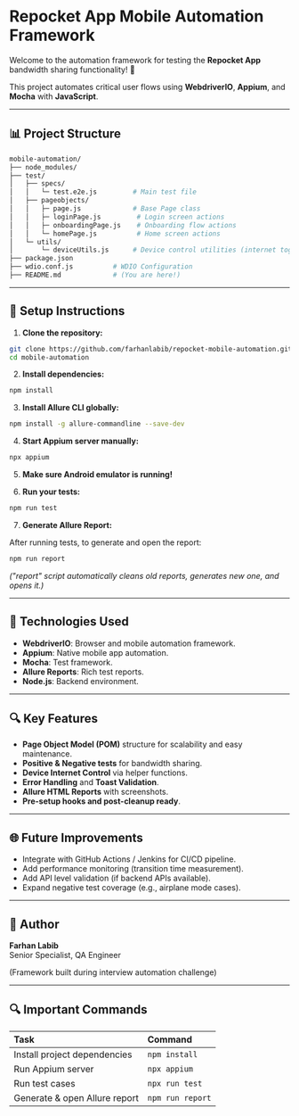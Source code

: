# Repocket App Mobile Automation Framework

Welcome to the automation framework for testing the **Repocket App** bandwidth sharing functionality! 🚀

This project automates critical user flows using **WebdriverIO**, **Appium**, and **Mocha** with **JavaScript**.

---

## 📊 Project Structure

```bash
mobile-automation/
├── node_modules/
├── test/
│   ├── specs/
│   │   └─ test.e2e.js         # Main test file
│   ├── pageobjects/
│   │   ├─ page.js             # Base Page class
│   │   ├─ loginPage.js         # Login screen actions
│   │   ├─ onboardingPage.js    # Onboarding flow actions
│   │   └─ homePage.js          # Home screen actions
│   └─ utils/
│       └─ deviceUtils.js      # Device control utilities (internet toggle)
├── package.json
├── wdio.conf.js          # WDIO Configuration
├── README.md             # (You are here!)
```

---

## 🔧 Setup Instructions

1. **Clone the repository:**

```bash
git clone https://github.com/farhanlabib/repocket-mobile-automation.git
cd mobile-automation
```

2. **Install dependencies:**

```bash
npm install
```

3. **Install Allure CLI globally:**

```bash
npm install -g allure-commandline --save-dev
```

4. **Start Appium server manually:**

```bash
npx appium
```

5. **Make sure Android emulator is running!**

6. **Run your tests:**

```bash
npm run test
```

7. **Generate Allure Report:**

After running tests, to generate and open the report:

```bash
npm run report
```

*("report" script automatically cleans old reports, generates new one, and opens it.)*

---

## 🔬 Technologies Used

- **WebdriverIO**: Browser and mobile automation framework.
- **Appium**: Native mobile app automation.
- **Mocha**: Test framework.
- **Allure Reports**: Rich test reports.
- **Node.js**: Backend environment.


---

## 🔍 Key Features

- **Page Object Model (POM)** structure for scalability and easy maintenance.
- **Positive & Negative tests** for bandwidth sharing.
- **Device Internet Control** via helper functions.
- **Error Handling** and **Toast Validation**.
- **Allure HTML Reports** with screenshots.
- **Pre-setup hooks and post-cleanup ready**.


---

## 🌐 Future Improvements

- Integrate with GitHub Actions / Jenkins for CI/CD pipeline.
- Add performance monitoring (transition time measurement).
- Add API level validation (if backend APIs available).
- Expand negative test coverage (e.g., airplane mode cases).

---

## 👋 Author

**Farhan Labib**  
Senior Specialist, QA Engineer  

(Framework built during interview automation challenge)

---

## 🔍 Important Commands

| Task | Command |
|:------|:---------|
| Install project dependencies | `npm install` |
| Run Appium server | `npx appium` |
| Run test cases | `npx run test` |
| Generate & open Allure report | `npm run report` |
